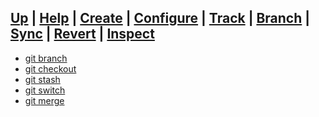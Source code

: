[**Up**](../operations.md) |
[**Help**](../01-Help/help.md) |
[**Create**](../02-Create/create.md) |
[**Configure**](../03-Configure/configure.md) |
[**Track**](../04-Track/track.md) |
[**Branch**](../05-Branch/branch.md) |
[**Sync**](../06-Sync/sync.md) |
[**Revert**](../07-Revert/revert.md) |
[**Inspect**](../08-Inspect/inspect.md)
-------------------------------------------------------------------------------

- [git branch](01-git-branch.md)
- [git checkout](02-git-checkout.md)
- [git stash](03-git-stash.md)
- [git switch](04-git-switch.md)
- [git merge](05-git-merge.md)
